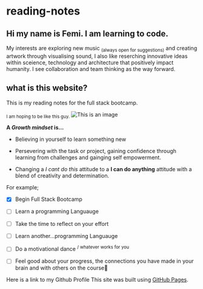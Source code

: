 # reading-notes

## Hi my name is Femi. I am learning to code.
My interests are exploring new music <sub>(always open for suggestions)</sub> and creating artwork through visualising sound, I also like reserching innovative ideas within sceience, technology and architecture that positively impact humanity. I see collaboration and team thinking as the way forward.

## what is this website?

This is my reading notes for the full stack bootcamp. 

<sub>I am hoping to be like this guy.</sub>
![This is an image](https://i.pinimg.com/originals/f8/41/ac/f841ac2befaedda240c55a06b23b33ec.gif)


**A _Growth mindset_ is...**
- Believing in yourself to learn something new
* Persevering with the task or project, gaining confidence through learning from challenges and gainging self empowerment. 
+ Changing a *I cant do this* attitude to a **I can do anything** attitude with a blend of creativity and determination.

For example;
- [x] Begin Full Stack Bootcamp 
- [ ] Learn a programming Languauge
- [ ] Take the time to reflect on your effort
- [ ] Learn another...programming Languauge
- [ ] Do a motivational dance <sup> / whatever works for you </sup>
- [ ] Feel good about your progress, the connections you have made in your brain and with others on the course:tada:


Here is a link to my Github Profile 
This site was built using [GitHub Pages](https://pages.github.com/).

